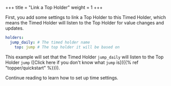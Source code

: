 +++
title = "Link a Top Holder"
weight = 1
+++

First, you add some settings to link a Top Holder to this Timed Holder, which means the Timed Holder will listen to the Top Holder for value changes and updates.

```yaml
holders:
  jump_daily: # The timed holder name
    top: jump # The top holder it will be based on
```

This example will set that the Timed Holder `jump_daily` will listen to the Top Holder `jump` ([Click here if you don't know what `jump` is]({{% ref "topper/quickstart" %}})).

Continue reading to learn how to set up time settings.
